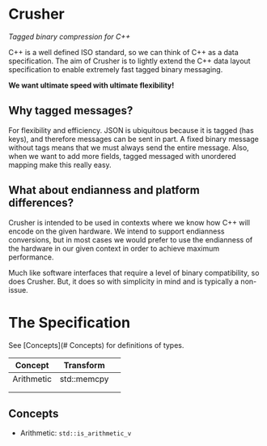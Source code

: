 # Crusher
*Tagged binary compression for C++*

C++ is a well defined ISO standard, so we can think of C++ as a data specification. The aim of Crusher is to lightly extend the C++ data layout specification to enable extremely fast tagged binary messaging.

**We want ultimate speed with ultimate flexibility!**

## Why tagged messages?

For flexibility and efficiency. JSON is ubiquitous because it is tagged (has keys), and therefore messages can be sent in part. A fixed binary message without tags means that we must always send the entire message. Also, when we want to add more fields, tagged messaged with unordered mapping make this really easy.

## What about endianness and platform differences?

Crusher is intended to be used in contexts where we know how C++ will encode on the given hardware. We intend to support endianness conversions, but in most cases we would prefer to use the endianness of the hardware in our given context in order to achieve maximum performance.

Much like software interfaces that require a level of binary compatibility, so does Crusher. But, it does so with simplicity in mind and is typically a non-issue.

# The Specification

See [Concepts](# Concepts) for definitions of types.

| Concept    | Transform   |      |
| ---------- | ----------- | ---- |
| Arithmetic | std::memcpy |      |
|            |             |      |
|            |             |      |

## Concepts

- Arithmetic: `std::is_arithmetic_v`
